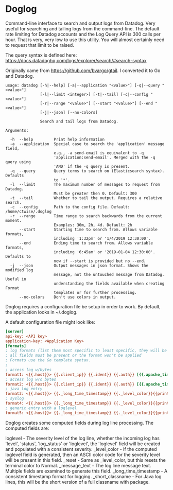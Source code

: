 # Doglog

Command-line interface to search and output logs from Datadog. Very useful for searching and tailing logs from the command-line. The default rate limiting for Datadog accounts and the Log Query API is 300 calls per hour. That is very, very low to use this utility. You will almost certainly need to request that limit to be raised.

The query syntax is defined here: https://docs.datadoghq.com/logs/explorer/search/#search-syntax

Originally came from https://github.com/bvargo/gtail. I converted it to Go and Datadog.

```text
usage: datadog [-h|--help] [-a|--application "<value>"] [-q|--query "<value>"]
               [-l|--limit <integer>] [-t|--tail] [-c|--config "<value>"]
               [-r|--range "<value>"] [--start "<value>"] [--end "<value>"]
               [-j|--json] [--no-colors]

               Search and tail logs from Datadog.

Arguments:

  -h  --help         Print help information
  -a  --application  Special case to search the 'application' message field,
                     e.g., -a send-email is equivalent to -q
                     'application:send-email'. Merged with the -q query using
                     'AND' if the -q query is present.
  -q  --query        Query terms to search on (Elasticsearch syntax). Defaults
                     to '*'.
  -l  --limit        The maximum number of messages to request from Datadog.
                     Must be greater then 0. Default: 300
  -t  --tail         Whether to tail the output. Requires a relative search.
  -c  --config       Path to the config file. Default: /home/ctwise/.doglog
  -r  --range        Time range to search backwards from the current moment.
                     Examples: 30m, 2h, 4d. Default: 2h
      --start        Starting time to search from. Allows variable formats,
                     including '1:32pm' or '1/4/2019 12:30:00'.
      --end          Ending time to search from. Allows variable formats,
                     including '6:45am' or '2019-01-04 12:30:00'. Defaults to
                     now if --start is provided but no --end.
  -j  --json         Output messages in json format. Shows the modified log
                     message, not the untouched message from Datadog. Useful in
                     understanding the fields available when creating Format
                     templates or for further processing.
      --no-colors    Don't use colors in output.
```

Doglog requires a configuration file be setup in order to work. By default, the application looks in ~/.doglog.

A default configuration file might look like:

```ini
[server]
api-key: <API key>
application-key: <Application Key>
[formats]
; log formats (list them most specific to least specific, they will be tried in order)
; all fields must be present or the format won't be applied
; Formats use the Go template syntax.
;
; access log w/bytes
format1: <{{.host}}> {{.client_ip}} {{.ident}} {{.auth}} [{{.apache_timestamp}}] "{{.method}} {{.request_page}} HTTP/{{.http_version}}" {{.server_response}} {{.bytes}}
; access log w/o bytes
format2: <{{.host}}> {{.client_ip}} {{.ident}} {{.auth}} [{{.apache_timestamp}}] "{{.method}} {{.request_page}} HTTP/{{.http_version}}" {{.server_response}}
; java log entry
format3: <{{.host}}> {{._long_time_timestamp}} {{._level_color}}{{printf "%-5.5s" .loglevel}}{{._reset}} {{printf "%-20.20s" ._short_classname}} : {{._message_text}}
; syslog
format4: <{{.host}}> {{._long_time_timestamp}} {{._level_color}}{{printf "%-5.5s" .loglevel}}{{._reset}} [{{.facility}}] : {{._message_text}}
; generic entry with a loglevel
format5: <{{.host}}> {{._long_time_timestamp}} {{._level_color}}{{printf "%-5.5s" .loglevel}}{{._reset}} : {{._message_text}}
```

Doglog creates some computed fields during log line processing. The computed fields are:

loglevel - The severity level of the log line, whether the incoming log has 'level', 'status', 'log_status' or 'loglevel', the 'loglevel' field will be created and populated with a consistent severity.
_level_color - If the computed loglevel field is generated, then an ASCII color code for the severity level will be present in this field.
_reset - Same as _level_color, but this resets the terminal color to Normal.
_message_text - The log line message text. Multiple fields are examined to generate this field.
_long_time_timestamp - A consistent timestamp format for logging.
_short_classname - For Java log lines, this will be the short version of a full classname with package.

